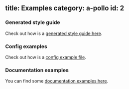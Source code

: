 title: Examples
category: a-pollo
id: 2
---

### Generated style guide

Check out how is a [generated style guide here](http://vitto.github.io/a-pollo/example/index.html).

### Config examples

Check out how is a [config example file](https://github.com/vitto/a-pollo/blob/master/a-pollo.test.yml).

### Documentation examples

You can find some [documentation examples here](https://github.com/vitto/a-pollo/tree/master/test/frontsize/themes/default/widgets).
